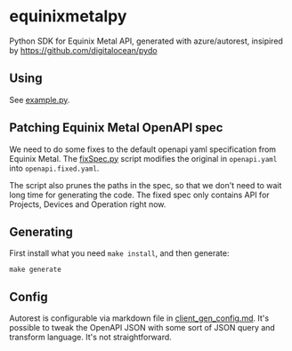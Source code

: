 # equinixmetalpy

Python SDK for Equinix Metal API, generated with azure/autorest, insipired by https://github.com/digitalocean/pydo

## Using

See [example.py](example.py).

## Patching Equinix Metal OpenAPI spec

We need to do some fixes to the default openapi yaml specification from Equinix Metal. The [fixSpec.py](fixSpec.py) script modifies the original in `openapi.yaml` into `openapi.fixed.yaml`.

The script also prunes the paths in the spec, so that we don't need to wait long time for generating the code. The fixed spec only contains API for Projects, Devices and Operation right now.

## Generating

First install what you need `make install`, and then generate:

`make generate`

## Config

Autorest is configurable via markdown file in [client_gen_config.md](client_gen_config.md). It's possible to tweak the OpenAPI JSON with some sort of JSON query and transform language. It's not straightforward.




